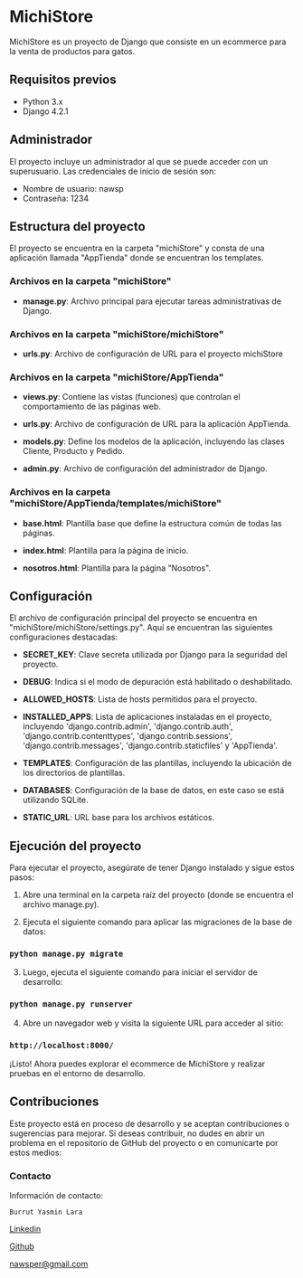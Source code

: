 # MichiStore

MichiStore es un proyecto de Django que consiste en un ecommerce para la venta de productos para gatos.

## Requisitos previos

- Python 3.x
- Django 4.2.1

## Administrador

El proyecto incluye un administrador al que se puede acceder con un superusuario. Las credenciales de inicio de sesión son:

- Nombre de usuario: nawsp
- Contraseña: 1234

## Estructura del proyecto

El proyecto se encuentra en la carpeta "michiStore" y consta de una aplicación llamada "AppTienda" donde se encuentran los templates.

### Archivos en la carpeta "michiStore"

- **manage.py**: Archivo principal para ejecutar tareas administrativas de Django.

### Archivos en la carpeta "michiStore/michiStore"

- **urls.py**: Archivo de configuración de URL para el proyecto michiStore

### Archivos en la carpeta "michiStore/AppTienda"

- **views.py**: Contiene las vistas (funciones) que controlan el comportamiento de las páginas web.

- **urls.py**: Archivo de configuración de URL para la aplicación AppTienda.

- **models.py**: Define los modelos de la aplicación, incluyendo las clases Cliente, Producto y Pedido.

- **admin.py**: Archivo de configuración del administrador de Django.

### Archivos en la carpeta "michiStore/AppTienda/templates/michiStore"

- **base.html**: Plantilla base que define la estructura común de todas las páginas.

- **index.html**: Plantilla para la página de inicio.

- **nosotros.html**: Plantilla para la página "Nosotros".

## Configuración

El archivo de configuración principal del proyecto se encuentra en "michiStore/michiStore/settings.py". Aquí se encuentran las siguientes configuraciones destacadas:

- **SECRET_KEY**: Clave secreta utilizada por Django para la seguridad del proyecto.

- **DEBUG**: Indica si el modo de depuración está habilitado o deshabilitado.

- **ALLOWED_HOSTS**: Lista de hosts permitidos para el proyecto.

- **INSTALLED_APPS**: Lista de aplicaciones instaladas en el proyecto, incluyendo 'django.contrib.admin', 'django.contrib.auth', 'django.contrib.contenttypes', 'django.contrib.sessions', 'django.contrib.messages', 'django.contrib.staticfiles' y 'AppTienda'.

- **TEMPLATES**: Configuración de las plantillas, incluyendo la ubicación de los directorios de plantillas.

- **DATABASES**: Configuración de la base de datos, en este caso se está utilizando SQLite.

- **STATIC_URL**: URL base para los archivos estáticos.

## Ejecución del proyecto

Para ejecutar el proyecto, asegúrate de tener Django instalado y sigue estos pasos:

1. Abre una terminal en la carpeta raíz del proyecto (donde se encuentra el archivo manage.py).

2. Ejecuta el siguiente comando para aplicar las migraciones de la base de datos:

### `python manage.py migrate`

3. Luego, ejecuta el siguiente comando para iniciar el servidor de desarrollo:

### `python manage.py runserver`

4. Abre un navegador web y visita la siguiente URL para acceder al sitio:

### `http://localhost:8000/`

¡Listo! Ahora puedes explorar el ecommerce de MichiStore y realizar pruebas en el entorno de desarrollo.

## Contribuciones

Este proyecto está en proceso de desarrollo y se aceptan contribuciones o sugerencias para mejorar. Si deseas contribuir, no dudes en abrir un problema en el repositorio de GitHub del proyecto o en comunicarte por estos medios:

### Contacto

Información de contacto:

`Burrut Yasmin Lara`

[Linkedin](https://www.linkedin.com/in/burrutyasmin/)

[Github](https://github.com/Nawsper)

nawsper@gmail.com
